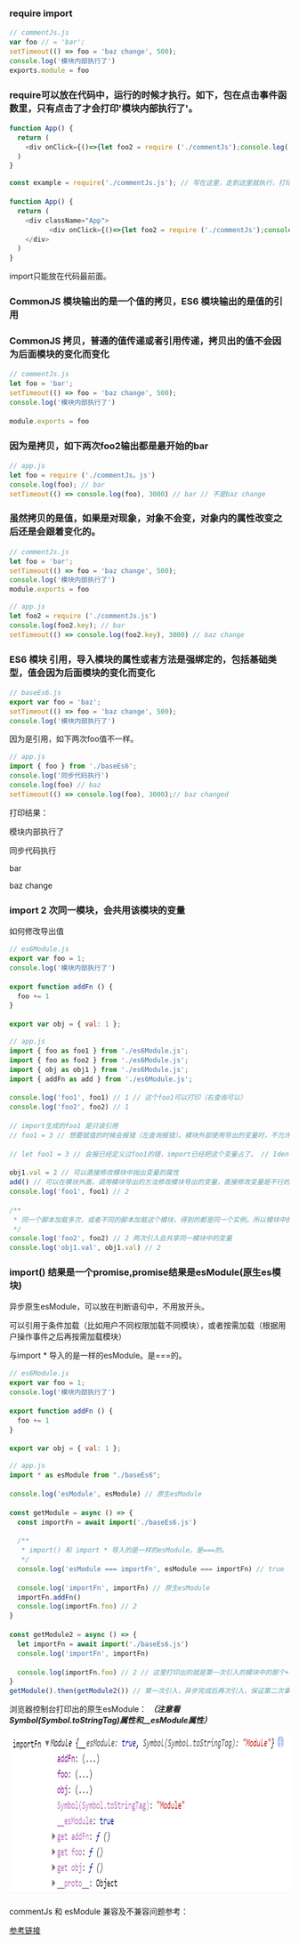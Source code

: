 ### require import

```js
// commentJs.js
var foo // = 'bar';
setTimeout(() => foo = 'baz change', 500);
console.log('模块内部执行了')
exports.module = foo
```

### require可以放在代码中，运行的时候才执行。如下，包在点击事件函数里，只有点击了才会打印'模块内部执行了'。

```js
function App() {
  return (
    <div onClick={()=>{let foo2 = require ('./commentJs');console.log('click')}}>click here</div>
  )
}
```

```js
const example = require('./commentJs.js'); // 写在这里，走到这里就执行，打印'模块内部执行了'

function App() {
  return (
    <div className="App">
          <div onClick={()=>{let foo2 = require ('./commentJs');console.log('click')}}>click here</div>
    </div>
  )
}
```

import只能放在代码最前面。

### CommonJS 模块输出的是一个值的拷贝，ES6 模块输出的是值的引用

### CommonJS 拷贝，普通的值传递或者引用传递，拷贝出的值不会因为后面模块的变化而变化
```js
// commentJs.js
let foo = 'bar';
setTimeout(() => foo = 'baz change', 500);
console.log('模块内部执行了')

module.exports = foo
```

### 因为是拷贝，如下两次foo2输出都是最开始的bar

```js
// app.js
let foo = require ('./commentJs。js')
console.log(foo); // bar
setTimeout(() => console.log(foo), 3000) // bar // 不是baz change
```

### 虽然拷贝的是值，如果是对现象，对象不会变，对象内的属性改变之后还是会跟着变化的。

```js
// commentJs.js
let foo = 'bar';
setTimeout(() => foo = 'baz change', 500);
console.log('模块内部执行了')
module.exports = foo
```

```js
// app.js
let foo2 = require ('./commentJs.js')
console.log(foo2.key); // bar
setTimeout(() => console.log(foo2.key), 3000) // baz change
```

### ES6 模块 引用，导入模块的属性或者方法是强绑定的，包括基础类型，值会因为后面模块的变化而变化

```js
// baseEs6.js
export var foo = 'baz';
setTimeout(() => foo = 'baz change', 500);
console.log('模块内部执行了')
```

因为是引用，如下两次foo值不一样。

```js
// app.js
import { foo } from './baseEs6';
console.log('同步代码执行')
console.log(foo) // baz
setTimeout(() => console.log(foo), 3000);// baz changed
```

打印结果：

模块内部执行了

同步代码执行

bar

baz change

### import 2 次同一模块，会共用该模块的变量

如何修改导出值

```js
// es6Module.js
export var foo = 1;
console.log('模块内部执行了')

export function addFn () {
  foo += 1
}

export var obj = { val: 1 };
```

```js
// app.js
import { foo as foo1 } from './es6Module.js';
import { foo as foo2 } from './es6Module.js';
import { obj as obj1 } from './es6Module.js';
import { addFn as add } from './es6Module.js';

console.log('foo1', foo1) // 1 // 这个foo1可以打印（右查询可以）
console.log('foo2', foo2) // 1 

// import生成的foo1 是只读引用
// foo1 = 3 // 想要赋值的时候会报错（左查询报错）。模块外部使用导出的变量时，不允许左查询，相当于无法直接修改导出变量 // ReferenceError: foo1 is not defined

// let foo1 = 3 // 会报已经定义过foo1的错，import已经把这个变量占了。 // Identifier 'foo1' has already been declared

obj1.val = 2 // 可以直接修改模块中抛出变量的属性
add() // 可以在模块外面，调用模块导出的方法修改模块导出的变量，直接修改变量是不行的
console.log('foo1', foo1) // 2

/**
 * 同一个脚本加载多次，或者不同的脚本加载这个模块，得到的都是同一个实例。所以模块中的变量是同一套
 */
console.log('foo2', foo2) // 2 两次引入会共享同一模块中的变量
console.log('obj1.val', obj1.val) // 2
```

### import() 结果是一个promise,promise结果是esModule(原生es模块)

异步原生esModule，可以放在判断语句中，不用放开头。

可以引用于条件加载（比如用户不同权限加载不同模块），或者按需加载（根据用户操作事件之后再按需加载模块）

与import * 导入的是一样的esModule。是===的。

```js
// es6Module.js
export var foo = 1;
console.log('模块内部执行了')

export function addFn () {
  foo += 1
}

export var obj = { val: 1 };
```

```js
// app.js
import * as esModule from "./baseEs6";

console.log('esModule', esModule) // 原生esModule

const getModule = async () => {
  const importFn = await import('./baseEs6.js')

  /**
   * import() 和 import * 导入的是一样的esModule。是===的。
   */
  console.log('esModule === importFn', esModule === importFn) // true ！！！

  console.log('importFn', importFn) // 原生esModule
  importFn.addFn()
  console.log(importFn.foo) // 2
}

const getModule2 = async () => {
  let importFn = await import('./baseEs6.js')
  console.log('importFn', importFn)

  console.log(importFn.foo) // 2 // 这里打印出的就是第一次引入的模块中的那个+1过的变量。重复引入模块时，模块内的变量是一套
}
getModule().then(getModule2()) // 第一次引入，异步完成后再次引入，保证第二次拿到的是第一次已经+1的importFn.foo
```

浏览器控制台打印出的原生esModule： ***（注意看Symbol(Symbol.toStringTag)属性和__esModule属性）***

<img src="./img.png" height="293" width="911"/>

commentJs 和 esModule 兼容及不兼容问题参考：

<a href="https://es6.ruanyifeng.com/#docs/module-loader#ES6-%E6%A8%A1%E5%9D%97%E4%B8%8E-CommonJS-%E6%A8%A1%E5%9D%97%E7%9A%84%E5%B7%AE%E5%BC%82">参考链接</a>

